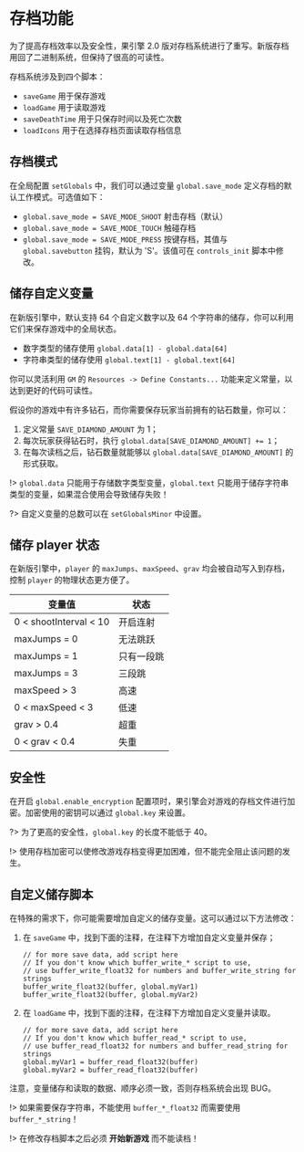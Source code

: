 # 存档功能

为了提高存档效率以及安全性，果引擎 2.0 版对存档系统进行了重写。新版存档用回了二进制系统，但保持了很高的可读性。

存档系统涉及到四个脚本：

- `saveGame` 用于保存游戏
- `loadGame` 用于读取游戏
- `saveDeathTime` 用于只保存时间以及死亡次数
- `loadIcons` 用于在选择存档页面读取存档信息

## 存档模式

在全局配置 `setGlobals` 中，我们可以通过变量 `global.save_mode` 定义存档的默认工作模式。可选值如下：

- `global.save_mode = SAVE_MODE_SHOOT` 射击存档（默认）
- `global.save_mode = SAVE_MODE_TOUCH` 触碰存档
- `global.save_mode = SAVE_MODE_PRESS` 按键存档，其值与 `global.savebutton` 挂钩，默认为 'S'。该值可在 `controls_init` 脚本中修改。

## 储存自定义变量

在新版引擎中，默认支持 64 个自定义数字以及 64 个字符串的储存，你可以利用它们来保存游戏中的全局状态。

- 数字类型的储存使用 `global.data[1] - global.data[64]`
- 字符串类型的储存使用 `global.text[1] - global.text[64]`

你可以灵活利用 `GM` 的 `Resources -> Define Constants...` 功能来定义常量，以达到更好的代码可读性。

假设你的游戏中有许多钻石，而你需要保存玩家当前拥有的钻石数量，你可以：

1.  定义常量 `SAVE_DIAMOND_AMOUNT` 为 1；
2.  每次玩家获得钻石时，执行 `global.data[SAVE_DIAMOND_AMOUNT] += 1`；
3.  在每次读档之后，钻石数量就能够以 `global.data[SAVE_DIAMOND_AMOUNT]` 的形式获取。

!> `global.data` 只能用于存储数字类型变量，`global.text` 只能用于储存字符串类型的变量，如果混合使用会导致储存失败！

?> 自定义变量的总数可以在 `setGlobalsMinor` 中设置。

## 储存 player 状态

在新版引擎中，`player` 的 `maxJumps`、`maxSpeed`、`grav` 均会被自动写入到存档，控制 `player` 的物理状态更方便了。

| 变量值                 | 状态       |
| ---------------------- | ---------- |
| 0 < shootInterval < 10 | 开启连射   |
| maxJumps = 0           | 无法跳跃   |
| maxJumps = 1           | 只有一段跳 |
| maxJumps = 3           | 三段跳     |
| maxSpeed > 3           | 高速       |
| 0 < maxSpeed < 3       | 低速       |
| grav > 0.4             | 超重       |
| 0 < grav < 0.4         | 失重       |

## 安全性

在开启 `global.enable_encryption` 配置项时，果引擎会对游戏的存档文件进行加密。加密使用的密钥可以通过 `global.key` 来设置。

?> 为了更高的安全性，`global.key` 的长度不能低于 40。

!> 使用存档加密可以使修改游戏存档变得更加困难，但不能完全阻止该问题的发生。

## 自定义储存脚本

在特殊的需求下，你可能需要增加自定义的储存变量。这可以通过以下方法修改：

1.  在 `saveGame` 中，找到下面的注释，在注释下方增加自定义变量并保存；

    ```gml
    // for more save data, add script here
    // If you don't know which buffer_write_* script to use,
    // use buffer_write_float32 for numbers and buffer_write_string for strings
    buffer_write_float32(buffer, global.myVar1)
    buffer_write_float32(buffer, global.myVar2)
    ```

2.  在 `loadGame` 中，找到下面的注释，在注释下方增加自定义变量并读取。

    ```gml
    // for more save data, add script here
    // If you don't know which buffer_read_* script to use,
    // use buffer_read_float32 for numbers and buffer_read_string for strings
    global.myVar1 = buffer_read_float32(buffer)
    global.myVar2 = buffer_read_float32(buffer)
    ```

注意，变量储存和读取的数据、顺序必须一致，否则存档系统会出现 BUG。

!> 如果需要保存字符串，不能使用 `buffer_*_float32` 而需要使用 `buffer_*_string`！

!> 在修改存档脚本之后必须 **开始新游戏** 而不能读档！

